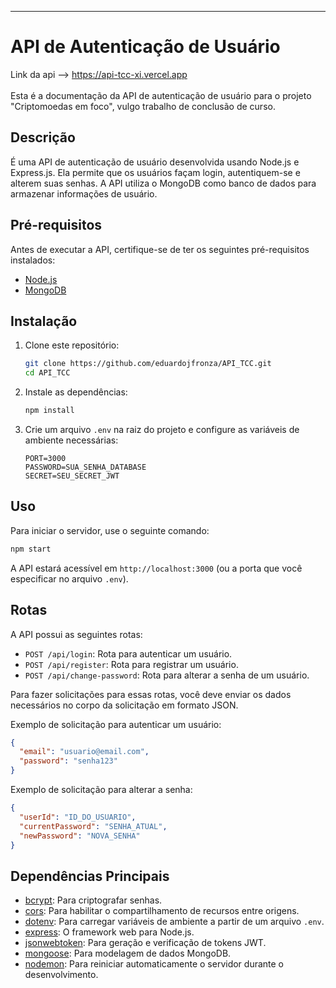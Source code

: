 
---

# API de Autenticação de Usuário
Link da api --> https://api-tcc-xi.vercel.app<br/><br/>
Esta é a documentação da API de autenticação de usuário para o projeto "Criptomoedas em foco", vulgo trabalho de conclusão de curso.

## Descrição

É uma API de autenticação de usuário desenvolvida usando Node.js e Express.js. Ela permite que os usuários façam login, autentiquem-se e alterem suas senhas. A API utiliza o MongoDB como banco de dados para armazenar informações de usuário.

## Pré-requisitos

Antes de executar a API, certifique-se de ter os seguintes pré-requisitos instalados:

- [Node.js](https://nodejs.org/)
- [MongoDB](https://www.mongodb.com/)

## Instalação

1. Clone este repositório:

   ```bash
   git clone https://github.com/eduardojfronza/API_TCC.git
   cd API_TCC
   ```

2. Instale as dependências:

   ```bash
   npm install
   ```

3. Crie um arquivo `.env` na raiz do projeto e configure as variáveis de ambiente necessárias:

   ```env
   PORT=3000
   PASSWORD=SUA_SENHA_DATABASE
   SECRET=SEU_SECRET_JWT
   ```

## Uso

Para iniciar o servidor, use o seguinte comando:

```bash
npm start
```

A API estará acessível em `http://localhost:3000` (ou a porta que você especificar no arquivo `.env`).

## Rotas

A API possui as seguintes rotas:

- `POST /api/login`: Rota para autenticar um usuário.
- `POST /api/register`: Rota para registrar um usuário.
- `POST /api/change-password`: Rota para alterar a senha de um usuário.

Para fazer solicitações para essas rotas, você deve enviar os dados necessários no corpo da solicitação em formato JSON.

Exemplo de solicitação para autenticar um usuário:

```json
{
  "email": "usuario@email.com",
  "password": "senha123"
}
```

Exemplo de solicitação para alterar a senha:

```json
{
  "userId": "ID_DO_USUARIO",
  "currentPassword": "SENHA_ATUAL",
  "newPassword": "NOVA_SENHA"
}
```

## Dependências Principais

- [bcrypt](https://www.npmjs.com/package/bcrypt): Para criptografar senhas.
- [cors](https://www.npmjs.com/package/cors): Para habilitar o compartilhamento de recursos entre origens.
- [dotenv](https://www.npmjs.com/package/dotenv): Para carregar variáveis de ambiente a partir de um arquivo `.env`.
- [express](https://www.npmjs.com/package/express): O framework web para Node.js.
- [jsonwebtoken](https://www.npmjs.com/package/jsonwebtoken): Para geração e verificação de tokens JWT.
- [mongoose](https://www.npmjs.com/package/mongoose): Para modelagem de dados MongoDB.
- [nodemon](https://www.npmjs.com/package/nodemon): Para reiniciar automaticamente o servidor durante o desenvolvimento.

